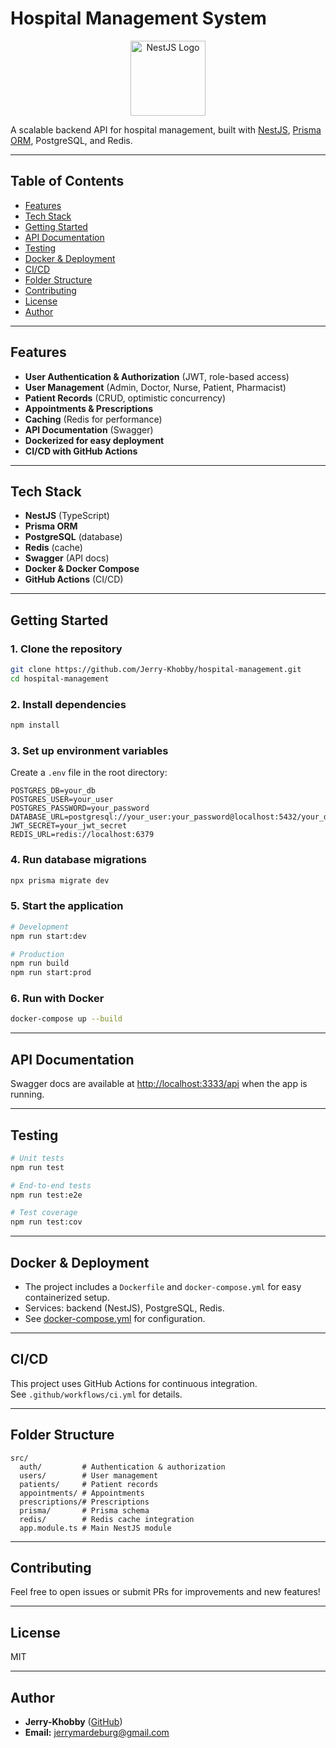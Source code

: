 # Hospital Management System

<p align="center">
  <a href="http://nestjs.com/" target="blank"><img src="https://nestjs.com/img/logo-small.svg" width="120" alt="NestJS Logo" /></a>
</p>

A scalable backend API for hospital management, built with [NestJS](https://nestjs.com/), [Prisma ORM](https://www.prisma.io/), PostgreSQL, and Redis.

---

## Table of Contents

- [Features](#features)
- [Tech Stack](#tech-stack)
- [Getting Started](#getting-started)
- [API Documentation](#api-documentation)
- [Testing](#testing)
- [Docker & Deployment](#docker--deployment)
- [CI/CD](#cicd)
- [Folder Structure](#folder-structure)
- [Contributing](#contributing)
- [License](#license)
- [Author](#author)

---

## Features

- **User Authentication & Authorization** (JWT, role-based access)
- **User Management** (Admin, Doctor, Nurse, Patient, Pharmacist)
- **Patient Records** (CRUD, optimistic concurrency)
- **Appointments & Prescriptions**
- **Caching** (Redis for performance)
- **API Documentation** (Swagger)
- **Dockerized for easy deployment**
- **CI/CD with GitHub Actions**

---

## Tech Stack

- **NestJS** (TypeScript)
- **Prisma ORM**
- **PostgreSQL** (database)
- **Redis** (cache)
- **Swagger** (API docs)
- **Docker & Docker Compose**
- **GitHub Actions** (CI/CD)

---

## Getting Started

### 1. Clone the repository

```bash
git clone https://github.com/Jerry-Khobby/hospital-management.git
cd hospital-management
```

### 2. Install dependencies

```bash
npm install
```

### 3. Set up environment variables

Create a `.env` file in the root directory:

```env
POSTGRES_DB=your_db
POSTGRES_USER=your_user
POSTGRES_PASSWORD=your_password
DATABASE_URL=postgresql://your_user:your_password@localhost:5432/your_db
JWT_SECRET=your_jwt_secret
REDIS_URL=redis://localhost:6379
```

### 4. Run database migrations

```bash
npx prisma migrate dev
```

### 5. Start the application

```bash
# Development
npm run start:dev

# Production
npm run build
npm run start:prod
```

### 6. Run with Docker

```bash
docker-compose up --build
```

---

## API Documentation

Swagger docs are available at [http://localhost:3333/api](http://localhost:3333/api) when the app is running.

---

## Testing

```bash
# Unit tests
npm run test

# End-to-end tests
npm run test:e2e

# Test coverage
npm run test:cov
```

---

## Docker & Deployment

- The project includes a `Dockerfile` and `docker-compose.yml` for easy containerized setup.
- Services: backend (NestJS), PostgreSQL, Redis.
- See [docker-compose.yml](./docker-compose.yml) for configuration.

---

## CI/CD

This project uses GitHub Actions for continuous integration.  
See `.github/workflows/ci.yml` for details.

---

## Folder Structure

```
src/
  auth/         # Authentication & authorization
  users/        # User management
  patients/     # Patient records
  appointments/ # Appointments
  prescriptions/# Prescriptions
  prisma/       # Prisma schema
  redis/        # Redis cache integration
  app.module.ts # Main NestJS module
```

---

## Contributing

Feel free to open issues or submit PRs for improvements and new features!

---

## License

MIT

---

## Author

- **Jerry-Khobby** ([GitHub](https://github.com/Jerry-Khobby))
- **Email:** jerrymardeburg@gmail.com
